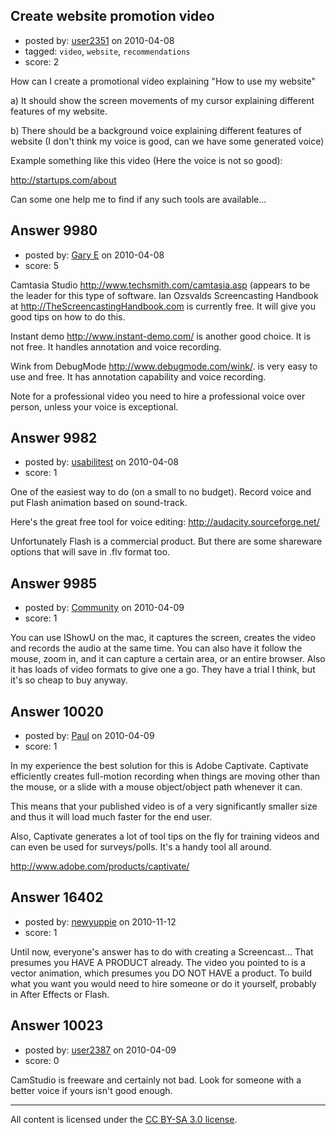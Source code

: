 ## Create website promotion video

- posted by: [user2351](https://stackexchange.com/users/-1/2351-user2351) on 2010-04-08
- tagged: `video`, `website`, `recommendations`
- score: 2

How can I create a promotional video explaining "How to use my website" 

a) It should show the screen movements of my cursor explaining different features of my website.

b) There should be a background voice explaining different features of website (I don't think my voice is good, can we have some generated voice)

Example something like this video (Here the voice is not so good):

http://startups.com/about

Can some one help me to find if any such tools are available... 



## Answer 9980

- posted by: [Gary E](https://stackexchange.com/users/-1/2587-gary-e) on 2010-04-08
- score: 5

Camtasia Studio http://www.techsmith.com/camtasia.asp (appears to be the leader for this type of software. Ian Ozsvalds Screencasting Handbook at http://TheScreencastingHandbook.com is currently free. It will give you good tips on how to do this.

Instant demo http://www.instant-demo.com/ is another good choice. It is not free. It handles annotation and voice recording.

Wink from DebugMode http://www.debugmode.com/wink/. is very easy to use and free. It has annotation capability and voice recording. 

Note for a professional video you need to hire a professional voice over person, unless your voice is exceptional.




## Answer 9982

- posted by: [usabilitest](https://stackexchange.com/users/-1/3024-usabilitest) on 2010-04-08
- score: 1

One of the easiest way to do (on a small to no budget). Record voice and put Flash animation based on sound-track.

Here's the great free tool for voice editing: http://audacity.sourceforge.net/

Unfortunately Flash is a commercial product. But there are some shareware options that will save in .flv format too.


## Answer 9985

- posted by: [Community](https://stackexchange.com/users/-1/-1-community) on 2010-04-09
- score: 1

You can use IShowU on the mac, it captures the screen, creates the video and records the audio at the same time. You can also have it follow the mouse, zoom in, and it can capture a certain area, or an entire browser. Also it has loads of video formats to give one a go. They have a trial I think, but it's so cheap to buy anyway.


## Answer 10020

- posted by: [Paul](https://stackexchange.com/users/-1/3040-paul) on 2010-04-09
- score: 1

In my experience the best solution for this is Adobe Captivate.  Captivate efficiently creates full-motion recording when things are moving other than the mouse, or a slide with a mouse object/object path whenever it can.

This means that your published video is of a very significantly smaller size and thus it will load much faster for the end user.

Also, Captivate generates a lot of tool tips on the fly for training videos and can even be used for surveys/polls.  It's a handy tool all around.

http://www.adobe.com/products/captivate/


## Answer 16402

- posted by: [newyuppie](https://stackexchange.com/users/-1/1961-newyuppie) on 2010-11-12
- score: 1

Until now, everyone's answer has to do with creating a Screencast... That presumes you HAVE A PRODUCT already. The video you pointed to is a vector animation, which presumes you DO NOT HAVE a product. To build what you want you would need to hire someone or do it yourself, probably in After Effects or Flash.


## Answer 10023

- posted by: [user2387](https://stackexchange.com/users/-1/2387-user2387) on 2010-04-09
- score: 0

CamStudio is freeware and certainly not bad. Look for someone with a better voice if yours isn't good enough.



---

All content is licensed under the [CC BY-SA 3.0 license](https://creativecommons.org/licenses/by-sa/3.0/).
